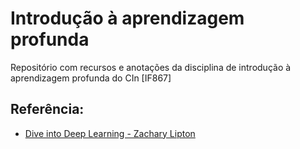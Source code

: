 # Introdução à aprendizagem profunda
Repositório com recursos e anotações da disciplina de introdução à aprendizagem profunda do CIn [IF867]

## Referência:
- [Dive into Deep Learning - Zachary Lipton](d2l.ai)